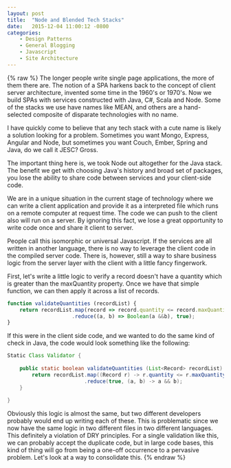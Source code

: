 ```yaml
---
layout: post
title:  "Node and Blended Tech Stacks"
date:   2015-12-04 11:00:12 -0800
categories:
    - Design Patterns
    - General Blogging
    - Javascript
    - Site Architecture
---
```

{% raw %}
The longer people write single page applications, the more of them there are. The notion of a SPA harkens back to the concept of client server architecture, invented some time in the 1960's or 1970's. Now we build SPAs with services constructed with Java, C#, Scala and Node. Some of the stacks we use have names like MEAN, and others are a hand-selected composite of disparate technologies with no name.

I have quickly come to believe that any tech stack with a cute name is likely a solution looking for a problem.  Sometimes you want Mongo, Express, Angular and Node, but sometimes you want Couch, Ember, Spring and Java, do we call it JESC? Gross.

The important thing here is, we took Node out altogether for the Java stack. The benefit we get with choosing Java's history and broad set of packages, you lose the ability to share code between services and your client-side code.

We are in a unique situation in the current stage of technology where we can write a client application and provide it as a interpreted file which runs on a remote computer at request time. The code we can push to the client also will run on a server.  By ignoring this fact, we lose a great opportunity to write code once and share it client to server.

People call this isomorphic or universal Javascript.  If the services are all written in another language, there is no way to leverage the client code in the compiled server code.  There is, however, still a way to share business logic from the server layer with the client with a little fancy fingerwork.

First, let's write a little logic to verify a record doesn't have a quantity which is greater than the maxQuantity property. Once we have that simple function, we can then apply it across a list of records. 

```javascript
function validateQuantities (recordList) {
    return recordList.map(record => record.quantity <= record.maxQuantity)
                     .reduce((a, b) => Boolean(a &&b), true);
}
```

If this were in the client side code, and we wanted to do the same kind of check in Java, the code would look something like the following:

```java
Static Class Validator {
	
    public static boolean validateQuantities (List<Record> recordList) {
        return recordList.map((Record r) -> r.quantity <= r.maxQuantity)
                         .reduce(true, (a, b) -> a && b);
    }
	
}
```

Obviously this logic is almost the same, but two different developers probably would end up writing each of these.  This is problematic since we now have the same logic in two different files in two different languages.  This definitely a violation of DRY principles.  For a single validation like this, we can probably accept the duplicate code, but in large code bases, this kind of thing will go from being a one-off occurrence to a pervasive problem. Let's look at a way to consolidate this.
{% endraw %}
    